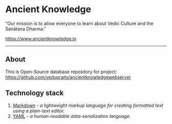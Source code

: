 # Ancient Knowledge

“Our mission is to allow everyone to learn about Vedic Culture and the Sanātana Dharma.”

https://www.ancientknowledge.in

---

## About

This is Open-Source database repository for project: https://github.com/vedupraity/ancientknowledgewebserver

## Technology stack

1. [Markdown](https://en.wikipedia.org/wiki/Markdown) - *a lightweight markup language for creating formatted text using a plain-text editor.*
2. [YAML](https://en.wikipedia.org/wiki/YAML) - *a human-readable data-serialization language.*
